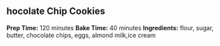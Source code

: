 ## hocolate Chip Cookies ##
**Prep Time:** 120 minutes
**Bake Time:** 40 minutes
**Ingredients:** flour, sugar, butter, chocolate chips, eggs, almond milk,ice cream
